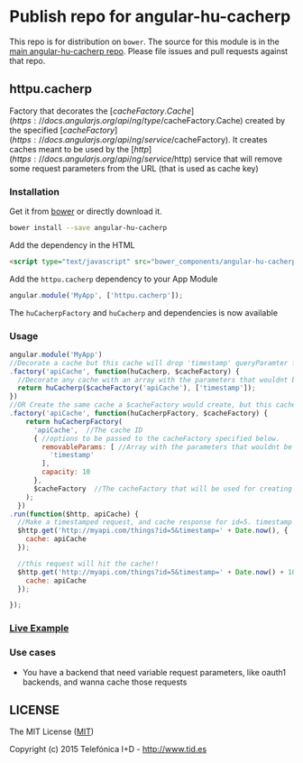 # Publish repo for angular-hu-cacherp

This repo is for distribution on `bower`. The source for this module is in the
[main angular-hu-cacherp repo](https://github.com/angular-hu/angular-hu).
Please file issues and pull requests against that repo.

## httpu.cacherp

Factory that decorates the  [$cacheFactory.Cache](https://docs.angularjs.org/api/ng/type/$cacheFactory.Cache) created by the specified [$cacheFactory](https://docs.angularjs.org/api/ng/service/$cacheFactory). It creates caches meant to be used by the [$http](https://docs.angularjs.org/api/ng/service/$http) service that will remove some request parameters from the URL (that is used as cache key)

### Installation

Get it from [bower](http://bower.io/) or directly download it.

```sh
bower install --save angular-hu-cacherp
```

Add the dependency in the HTML

```html
<script type="text/javascript" src="bower_components/angular-hu-cacherp/cacherp.js"></script>
```

Add the `httpu.cacherp` dependency to your App Module

```js
angular.module('MyApp', ['httpu.cacherp']);
```

The `huCacherpFactory` and `huCacherp` and dependencies is now available

### Usage

```js
angular.module('MyApp')
//Decorate a cache but this cache will drop 'timestamp' queryParamter from the URL
.factory('apiCache', function(huCacherp, $cacheFactory) {
  //Decorate any cache with an array with the parameters that wouldnt be taken into account when hitting caches
  return huCacherp($cacheFactory('apiCache'), ['timestamp']);
})
//OR Create the same cache a $cacheFactory would create, but this cache will drop 'timestamp' queryParamter from the URL
.factory('apiCache', function(huCacherpFactory, $cacheFactory) {
    return huCacherpFactory(
      'apiCache',  //The cache ID
      { //options to be passed to the cacheFactory specified below.
        removableParams: [ //Array with the parameters that wouldnt be taken into account when hitting caches
          'timestamp'
        ],
        capacity: 10
      },
      $cacheFactory  //The cacheFactory that will be used for creating this decorated cache
    );
  })
.run(function($http, apiCache) {
  //Make a timestamped request, and cache response for id=5. timestamp param will be removed
  $http.get('http://myapi.com/things?id=5&timestamp=' + Date.now(), {
    cache: apiCache
  });

  //this request will hit the cache!!
  $http.get('http://myapi.com/things?id=5&timestamp=' + Date.now() + 1000, {
    cache: apiCache
  });

});
```

### [Live Example](http://codepen.io/jmendiara/pen/MwYveV?editors=101)

### Use cases

* You have a backend that need variable request parameters, like oauth1 backends, and wanna cache those requests

## LICENSE

The MIT License ([MIT](LICENSE))

Copyright (c) 2015 Telefónica I+D - http://www.tid.es
